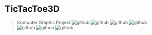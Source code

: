 TicTacToe3D
==================
>Computer Graphic Project
![github](https://github.com/chunkaihuang/TicTacToe3D/blob/master/ReadMePic/01.png "01")
![github](https://github.com/chunkaihuang/TicTacToe3D/blob/master/ReadMePic/02.png "02")
![github](https://github.com/chunkaihuang/TicTacToe3D/blob/master/ReadMePic/03.png "03")
![github](https://github.com/chunkaihuang/TicTacToe3D/blob/master/ReadMePic/04.png "04")
![github](https://github.com/chunkaihuang/TicTacToe3D/blob/master/ReadMePic/05.png "05")
![github](https://github.com/chunkaihuang/TicTacToe3D/blob/master/ReadMePic/06.png "06")
![github](https://github.com/chunkaihuang/TicTacToe3D/blob/master/ReadMePic/07.png "07")

